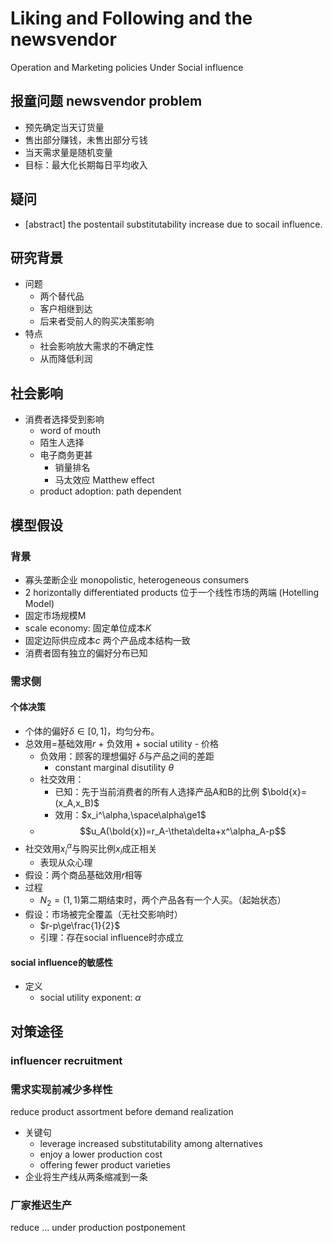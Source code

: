 # Liking and Following and the newsvendor

Operation and Marketing policies Under Social influence

## 报童问题 newsvendor problem

- 预先确定当天订货量
- 售出部分赚钱，未售出部分亏钱
- 当天需求量是随机变量
- 目标：最大化长期每日平均收入

## 疑问

- [abstract] the postentail substitutability increase due to socail influence.

## 研究背景

- 问题
  - 两个替代品
  - 客户相继到达
  - 后来者受前人的购买决策影响
- 特点
  - 社会影响放大需求的不确定性
  - 从而降低利润

## 社会影响

- 消费者选择受到影响
  - word of mouth
  - 陌生人选择
  - 电子商务更甚
    - 销量排名
    - 马太效应 Matthew effect
  - product adoption: path dependent

## 模型假设

### 背景

- 寡头垄断企业 monopolistic, heterogeneous consumers
- 2 horizontally differentiated products 位于一个线性市场的两端 (Hotelling Model)
- 固定市场规模M
- scale economy: 固定单位成本$K$
- 固定边际供应成本$c$ 两个产品成本结构一致
- 消费者固有独立的偏好分布已知

### 需求侧

#### 个体决策

- 个体的偏好$\delta\in\lbrack0,1\rbrack$，均匀分布。
- 总效用=基础效用$r$ + 负效用 + social utility - 价格
  - 负效用：顾客的理想偏好 $\delta$与产品之间的差距
    - constant marginal disutility  $\theta$
  - 社交效用：
    - 已知：先于当前消费者的所有人选择产品A和B的比例 $\bold{x}=(x_A,x_B)$
    - 效用：$x_i^\alpha,\space\alpha\ge1$
  - $$u_A(\bold{x})=r_A-\theta\delta+x^\alpha_A-p$$
- 社交效用$x_i^\alpha$与购买比例$x_i$成正相关
  - 表现从众心理
- 假设：两个商品基础效用$r$相等
- 过程
  - $N_2=(1,1)$第二期结束时，两个产品各有一个人买。（起始状态）
- 假设：市场被完全覆盖（无社交影响时）
  - $r-p\ge\frac{1}{2}$
  - 引理：存在social influence时亦成立

#### social influence的敏感性

- 定义
  - social utility exponent: $\alpha$

## 对策途径

### influencer recruitment

### 需求实现前减少多样性

reduce product assortment before demand realization

- 关键句
  - leverage increased substitutability among alternatives
  - enjoy a lower production cost
  - offering fewer product varieties
- 企业将生产线从两条缩减到一条

### 厂家推迟生产

reduce ... under production postponement
